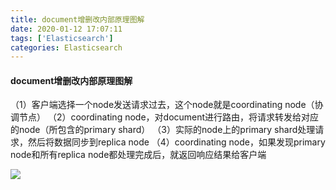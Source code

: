```yaml
---
title: document增删改内部原理图解
date: 2020-01-12 17:07:11
tags: ['Elasticsearch']
categories: Elasticsearch
---
```


####  document增删改内部原理图解

（1）客户端选择一个node发送请求过去，这个node就是coordinating node（协调节点）
（2）coordinating node，对document进行路由，将请求转发给对应的node（所包含的primary shard）
（3）实际的node上的primary shard处理请求，然后将数据同步到replica node
（4）coordinating node，如果发现primary node和所有replica node都处理完成后，就返回响应结果给客户端

![](https://guanyuoss.oss-cn-qingdao.aliyuncs.com/prod/CMS/U_kHvefjT4c.png)